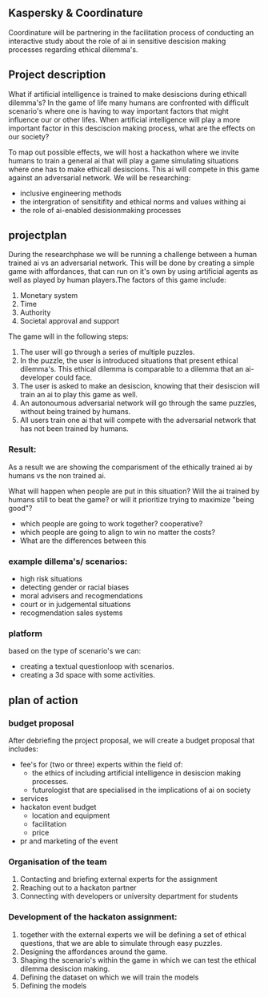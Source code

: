 ## Kaspersky & Coordinature
Coordinature will be partnering in the facilitation process of conducting an interactive study about the role of ai in sensitive descision making processes regarding ethical dilemma's.

## Project description
What if artificial intelligence is trained to make desiscions during ethicall dilemma's? In the game of life many humans are confronted with difficult scenario's where one is having to way important factors that might influence our or other lifes. When artificial intelligence will play a more important factor in this desciscion making process, what are the effects on our society?

To map out possible effects, we will host a hackathon where we invite humans to train a general ai that will play a game simulating situations where one has to make ethicall desiscions. This ai will compete in this game against an adversarial network. We will be researching:
- inclusive engineering methods
- the intergration of sensitifity and ethical norms and values withing ai
- the role of ai-enabled desisionmaking processes

## projectplan
During the researchphase we will be running a challenge between a human trained ai vs an adversarial network. This will be done by creating a simple game with affordances, that can run on it's own by using artificial agents as well as played by human players.The factors of this game include:
1. Monetary system
2. Time
3. Authority
4. Societal approval and support

The game will in the following steps:
1. The user will go through a series of multiple puzzles.
2. In the puzzle, the user is introduced situations that present ethical dilemma's. This ethical dilemma is comparable to a dilemma that an ai-developer could face.
3. The user is asked to make an desiscion, knowing that their desiscion will train an ai to play this game as well.
4. An autonoumous adversarial network will go through the same puzzles, without being trained by humans.
5. All users train one ai that will compete with the adversarial network that has not been trained by humans.

### Result:
As a result we are showing the comparisment of the ethically trained ai by humans vs the non trained ai.

What will happen when people are put in this situation?
Will the ai trained by humans still to beat the game? or will it prioritize trying to maximize "being good"?
- which people are going to work together? cooperative?
- which people are going to align to win no matter the costs?
- What are the differences between this

### example dillema's/ scenarios:
- high risk situations
- detecting gender or racial biases
- moral advisers and recogmendations
- court or in judgemental situations
- recogmendation sales systems

###  platform
based on the type of scenario's we can:
- creating a textual questionloop with scenarios.
- creating a 3d space with some activities.

## plan of action
### budget proposal
After debriefing the project proposal, we will create a budget proposal that includes:
- fee's for (two or three) experts within the field of:
	- the ethics of including artificial intelligence in desiscion making processes.
    - futurologist that are specialised in the implications of ai on society
- services
- hackaton event budget
    - location and equipment
    - facilitation
    - price
 - pr and marketing of the event
    
### Organisation of the team
1. Contacting and briefing external experts for the assignment
2. Reaching out to a hackaton partner
3. Connecting with developers or university department for students

### Development of the hackaton assignment:
1. together with the external experts we will be defining a set of ethical questions, that we are able to simulate through easy puzzles.
2. Designing the affordances around the game.
3. Shaping the scenario's within the game in which we can test the ethical dilemma desiscion making.
4. Defining the dataset on which we will train the models
5. Defining the models
